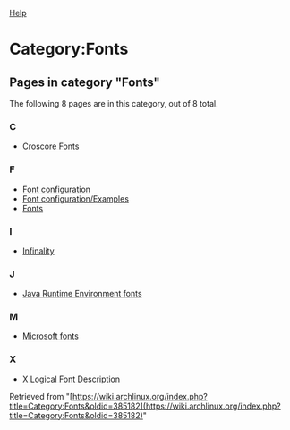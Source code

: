 [Help](//www.mediawiki.org/wiki/Special:MyLanguage/Help:Categories)

# Category:Fonts

## Pages in category "Fonts"

The following 8 pages are in this category, out of 8 total.

### C

*   [Croscore Fonts](/index.php/Croscore_Fonts "Croscore Fonts")

### F

*   [Font configuration](/index.php/Font_configuration "Font configuration")
*   [Font configuration/Examples](/index.php/Font_configuration/Examples "Font configuration/Examples")
*   [Fonts](/index.php/Fonts "Fonts")

### I

*   [Infinality](/index.php/Infinality "Infinality")

### J

*   [Java Runtime Environment fonts](/index.php/Java_Runtime_Environment_fonts "Java Runtime Environment fonts")

### M

*   [Microsoft fonts](/index.php/Microsoft_fonts "Microsoft fonts")

### X

*   [X Logical Font Description](/index.php/X_Logical_Font_Description "X Logical Font Description")

Retrieved from "[https://wiki.archlinux.org/index.php?title=Category:Fonts&oldid=385182](https://wiki.archlinux.org/index.php?title=Category:Fonts&oldid=385182)"